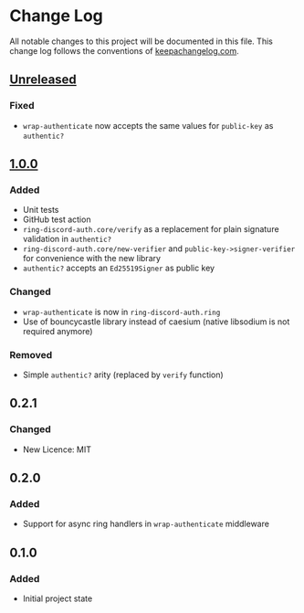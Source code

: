 # Change Log
All notable changes to this project will be documented in this file. This change log follows the conventions of [keepachangelog.com](http://keepachangelog.com/).

## [Unreleased]
### Fixed
- `wrap-authenticate` now accepts the same values for `public-key` as `authentic?`

## [1.0.0]
### Added
- Unit tests
- GitHub test action
- `ring-discord-auth.core/verify` as a replacement for plain signature validation in `authentic?`
- `ring-discord-auth.core/new-verifier` and `public-key->signer-verifier` for convenience with the new library
- `authentic?` accepts an `Ed25519Signer` as public key

### Changed
- `wrap-authenticate` is now in `ring-discord-auth.ring`
- Use of bouncycastle library instead of caesium (native libsodium is not required anymore)

### Removed
- Simple `authentic?` arity (replaced by `verify` function)

## 0.2.1
### Changed
- New Licence: MIT

## 0.2.0
### Added 
- Support for async ring handlers in `wrap-authenticate` middleware

## 0.1.0
### Added
- Initial project state

[1.0.0]: https://github.com/JohnnyJayJay/ring-discord-auth/tree/1.0.0
[Unreleased]: https://github.com/JohnnyJayJay/ring-discord-auth/tree/develop
